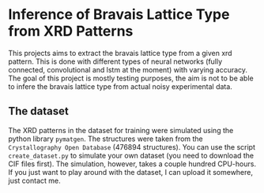 # Inference of Bravais Lattice Type from XRD Patterns

This projects aims to extract the bravais lattice type from a given xrd pattern.
This is done with different types of neural networks (fully connected, convolutional and lstm at the moment)
with varying accuracy. The goal of this project is mostly testing purposes, the aim 
is not to be able to infere the bravais lattice type from actual noisy experimental data.

## The dataset
The XRD patterns in the dataset for training were simulated using the python library `pymatgen`.
The structures were taken from the `Crystallography Open Database` (476894 structures).
You can use the script `create_dataset.py` to simulate your own dataset (you need to download the CIF files first). The simulation, however,
takes a couple hundred CPU-hours. If you just want to play around with the dataset, I can upload it somewhere, just contact me.